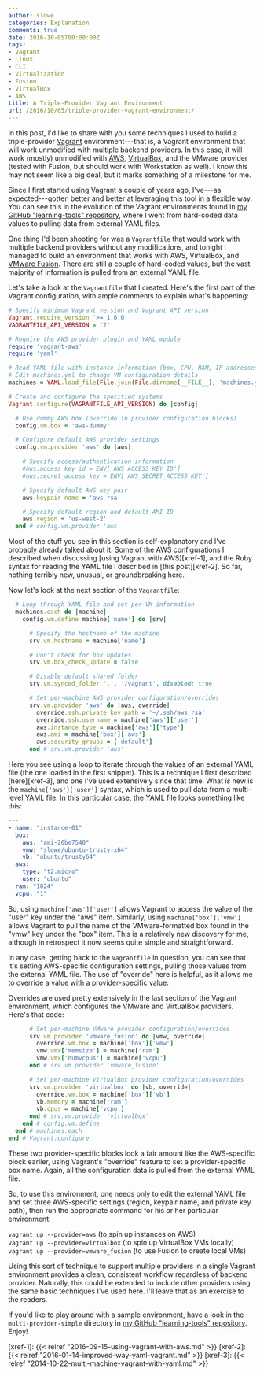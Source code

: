 ```yaml
---
author: slowe
categories: Explanation
comments: true
date: 2016-10-05T00:00:00Z
tags:
- Vagrant
- Linux
- CLI
- Virtualization
- Fusion
- VirtualBox
- AWS
title: A Triple-Provider Vagrant Environment
url: /2016/10/05/triple-provider-vagrant-environment/
---
```


In this post, I'd like to share with you some techniques I used to build a triple-provider [Vagrant][link-1] environment---that is, a Vagrant environment that will work unmodified with multiple backend providers. In this case, it will work (mostly) unmodified with [AWS][link-4], [VirtualBox][link-3], and the VMware provider (tested with Fusion, but should work with Workstation as well). I know this may not seem like a big deal, but it marks something of a milestone for me.

Since I first started using Vagrant a couple of years ago, I've---as expected---gotten better and better at leveraging this tool in a flexible way. You can see this in the evolution of the Vagrant environments found in [my GitHub "learning-tools" repository][link-2], where I went from hard-coded data values to pulling data from external YAML files.

One thing I'd been shooting for was a `Vagrantfile` that would work with multiple backend providers without any modifications, and tonight I managed to build an environment that works with AWS, VirtualBox, and [VMware Fusion][link-5]. There are still a couple of hard-coded values, but the vast majority of information is pulled from an external YAML file.

Let's take a look at the `Vagrantfile` that I created. Here's the first part of the Vagrant configuration, with ample comments to explain what's happening:

``` ruby
# Specify minimum Vagrant version and Vagrant API version
Vagrant.require_version '>= 1.6.0'
VAGRANTFILE_API_VERSION = '2'

# Require the AWS provider plugin and YAML module
require 'vagrant-aws'
require 'yaml'

# Read YAML file with instance information (box, CPU, RAM, IP addresses)
# Edit machines.yml to change VM configuration details
machines = YAML.load_file(File.join(File.dirname(__FILE__), 'machines.yml'))

# Create and configure the specified systems
Vagrant.configure(VAGRANTFILE_API_VERSION) do |config|

  # Use dummy AWS box (override in provider configuration blocks)
  config.vm.box = 'aws-dummy'

  # Configure default AWS provider settings
  config.vm.provider 'aws' do |aws|

    # Specify access/authentication information
    #aws.access_key_id = ENV['AWS_ACCESS_KEY_ID']
    #aws.secret_access_key = ENV['AWS_SECRET_ACCESS_KEY']

    # Specify default AWS key pair
    aws.keypair_name = 'aws_rsa'

    # Specify default region and default AMI ID
    aws.region = 'us-west-2'
  end # config.vm.provider 'aws'
```

Most of the stuff you see in this section is self-explanatory and I've probably already talked about it. Some of the AWS configurations I described when discussing [using Vagrant with AWS][xref-1], and the Ruby syntax for reading the YAML file I described in [this post][xref-2]. So far, nothing terribly new, unusual, or groundbreaking here.

Now let's look at the next section of the `Vagrantfile`:

``` ruby
  # Loop through YAML file and set per-VM information
  machines.each do |machine|
    config.vm.define machine['name'] do |srv|

      # Specify the hostname of the machine
      srv.vm.hostname = machine['name']

      # Don't check for box updates
      srv.vm.box_check_update = false

      # Disable default shared folder
      srv.vm.synced_folder '.', '/vagrant', disabled: true

      # Set per-machine AWS provider configuration/overrides
      srv.vm.provider 'aws' do |aws, override|
        override.ssh.private_key_path = '~/.ssh/aws_rsa'
        override.ssh.username = machine['aws']['user']
        aws.instance_type = machine['aws']['type']
        aws.ami = machine['box']['aws']
        aws.security_groups = ['default']
      end # srv.vm.provider 'aws'
```

Here you see using a loop to iterate through the values of an external YAML file (the one loaded in the first snippet). This is a technique I first described [here][xref-3], and one I've used extensively since that time. What _is_ new is the `machine['aws']['user']` syntax, which is used to pull data from a multi-level YAML file. In this particular case, the YAML file looks something like this:

``` yaml
---
- name: "instance-01"
  box:
    aws: "ami-20be7540"
    vmw: "slowe/ubuntu-trusty-x64"
    vb: "ubuntu/trusty64"
  aws:
    type: "t2.micro"
    user: "ubuntu"
  ram: "1024"
  vcpu: "1"
```

So, using `machine['aws']['user']` allows Vagrant to access the value of the "user" key under the "aws" item. Similarly, using `machine['box']['vmw']` allows Vagrant to pull the name of the VMware-formatted box found in the "vmw" key under the "box" item. This is a relatively new discovery for me, although in retrospect it now seems quite simple and straightforward.

In any case, getting back to the `Vagrantfile` in question, you can see that it's setting AWS-specific configuration settings, pulling those values from the external YAML file. The use of "override" here is helpful, as it allows me to override a value with a provider-specific value.

Overrides are used pretty extensively in the last section of the Vagrant environment, which configures the VMware and VirtualBox providers. Here's that code:

``` ruby
      # Set per-machine VMware provider configuration/overrides
      srv.vm.provider 'vmware_fusion' do |vmw, override|
        override.vm.box = machine['box']['vmw']
        vmw.vmx['memsize'] = machine['ram']
        vmw.vmx['numvcpus'] = machine['vcpu']
      end # srv.vm.provider 'vmware_fusion'

      # Set per-machine VirtualBox provider configuration/overrides
      srv.vm.provider 'virtualbox' do |vb, override|
        override.vm.box = machine['box']['vb']
        vb.memory = machine['ram']
        vb.cpus = machine['vcpu']
      end # srv.vm.provider 'virtualbox'
    end # config.vm.define
  end # machines.each
end # Vagrant.configure
```

These two provider-specific blocks look a fair amount like the AWS-specific block earlier, using Vagrant's "override" feature to set a provider-specific box name. Again, all the configuration data is pulled from the external YAML file.

So, to use this environment, one needs only to edit the external YAML file and set three AWS-specific settings (region, keypair name, and private key path), then run the appropriate command for his or her particular environment:

`vagrant up --provider=aws` (to spin up instances on AWS)  
`vagrant up --provider=virtualbox` (to spin up VirtualBox VMs locally)  
`vagrant up --provider=vmware_fusion` (to use Fusion to create local VMs)

Using this sort of technique to support multiple providers in a single Vagrant environment provides a clean, consistent workflow regardless of backend provider. Naturally, this could be extended to include other providers using the same basic techniques I've used here. I'll leave that as an exercise to the readers.

If you'd like to play around with a sample environment, have a look in the `multi-provider-simple` directory in [my GitHub "learning-tools" repository][link-2]. Enjoy!



[link-1]: https://www.vagrantup.com/
[link-2]: https://github.com/lowescott/learning-tools/
[link-3]: https://www.virtualbox.org/
[link-4]: https://aws.amazon.com/
[link-5]: http://www.vmware.com/products/fusion.html
[xref-1]: {{< relref "2016-09-15-using-vagrant-with-aws.md" >}}
[xref-2]: {{< relref "2016-01-14-improved-way-yaml-vagrant.md" >}}
[xref-3]: {{< relref "2014-10-22-multi-machine-vagrant-with-yaml.md" >}}
